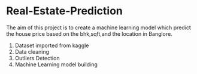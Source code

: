 # Real-Estate-Prediction
The aim of this project is to create a machine learning model which predict the house price based on the bhk,sqft,and the location in Banglore.
1. Dataset imported from kaggle
2. Data cleaning
3. Outliers Detection
4. Machine Learning model building
